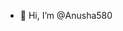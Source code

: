 - 👋 Hi, I’m @Anusha580

<!---
Anusha580/Anusha580 is a ✨ special ✨ repository because its `README.md` (this file) appears on your GitHub profile.
You can click the Preview link to take a look at your changes.
--->
